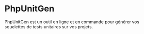 # PhpUnitGen

PhpUnitGen est un outil en ligne et en commande pour générer vos squelettes
de tests unitaires sur vos projets.
